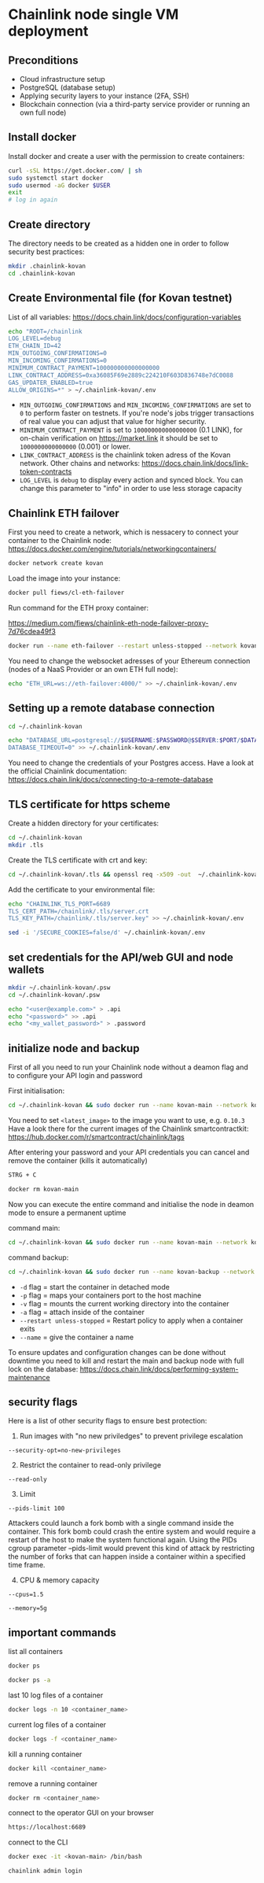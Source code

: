 # Chainlink node single VM deployment
## Preconditions
- Cloud infrastructure setup
- PostgreSQL (database setup)
- Applying security layers to your instance (2FA, SSH)
- Blockchain connection (via a third-party service provider or running an own full node)
## Install docker

Install docker and create a user with the permission to create containers:

```bash
curl -sSL https://get.docker.com/ | sh
sudo systemctl start docker
sudo usermod -aG docker $USER
exit
# log in again
```
## Create directory
The directory needs to be created as a hidden one in order to follow security best practices:

```bash
mkdir .chainlink-kovan
cd .chainlink-kovan
```

## Create Environmental file (for Kovan testnet)
List of all variables: https://docs.chain.link/docs/configuration-variables
```bash
echo "ROOT=/chainlink
LOG_LEVEL=debug
ETH_CHAIN_ID=42
MIN_OUTGOING_CONFIRMATIONS=0
MIN_INCOMING_CONFIRMATIONS=0
MINIMUM_CONTRACT_PAYMENT=100000000000000000
LINK_CONTRACT_ADDRESS=0xa36085F69e2889c224210F603D836748e7dC0088
GAS_UPDATER_ENABLED=true
ALLOW_ORIGINS=*" > ~/.chainlink-kovan/.env
````
- `MIN_OUTGOING_CONFIRMATIONS` and `MIN_INCOMING_CONFIRMATIONS` are set to `0` to perform faster on testnets. If you're node's jobs trigger transactions of real value you can adjust that value for higher security.
- `MINIMUM_CONTRACT_PAYMENT` is set to `100000000000000000` (0.1 LINK), for on-chain verification on https://market.link it should be set to `1000000000000000` (0.001) or lower.
- `LINK_CONTRACT_ADDRESS` is the chainlink token adress of the Kovan network. Other chains and networks: https://docs.chain.link/docs/link-token-contracts
- `LOG_LEVEL` is `debug` to display every action and synced block. You can change this parameter to "info" in order to use less storage capacity
## Chainlink ETH failover
First you need to create a network, which is nessacery to connect your container to the Chainlink node:
https://docs.docker.com/engine/tutorials/networkingcontainers/
```bash 
docker network create kovan
```
Load the image into your instance:
```bash
docker pull fiews/cl-eth-failover
```
Run command for the ETH proxy container:

https://medium.com/fiews/chainlink-eth-node-failover-proxy-7d76cdea49f3
```bash
docker run --name eth-failover --restart unless-stopped --network kovan fiews/cl-eth-failover wss://cl-ropsten.fiews.io/v1/myApiKey ws://localhost:8546/
```
You need to change the websocket adresses of your Ethereum connection (nodes of a NaaS Provider or an own ETH full node):
```bash
echo "ETH_URL=ws://eth-failover:4000/" >> ~/.chainlink-kovan/.env
```
## Setting up a remote database connection
```bash
cd ~/.chainlink-kovan
```
```bash
echo "DATABASE_URL=postgresql://$USERNAME:$PASSWORD@$SERVER:$PORT/$DATABASE
DATABASE_TIMEOUT=0" >> ~/.chainlink-kovan/.env
```
You need to change the credentials of your Postgres access. Have a look at the official Chainlink documentation: 
https://docs.chain.link/docs/connecting-to-a-remote-database
## TLS certificate for https scheme
Create a hidden directory for your certificates:
```bash
cd ~/.chainlink-kovan
mkdir .tls
```
Create the TLS certificate with crt and key:
```bash
cd ~/.chainlink-kovan/.tls && openssl req -x509 -out  ~/.chainlink-kovan/.tls/server.crt  -keyout ~/.chainlink-kovan/.tls/server.key -newkey rsa:2048 -nodes -sha256 -days 365 -subj '/CN=localhost' -extensions EXT -config <( printf "[dn]\nCN=localhost\n[req]\ndistinguished_name = dn\n[EXT]\nsubjectAltName=DNS:localhost\nkeyUsage=digitalSignature\nextendedKeyUsage=serverAuth")
```

Add the certificate to your environmental file:
```bash
echo "CHAINLINK_TLS_PORT=6689
TLS_CERT_PATH=/chainlink/.tls/server.crt
TLS_KEY_PATH=/chainlink/.tls/server.key" >> ~/.chainlink-kovan/.env
```
```bash
sed -i '/SECURE_COOKIES=false/d' ~/.chainlink-kovan/.env
```
## set credentials for the API/web GUI and node wallets
```bash
mkdir ~/.chainlink-kovan/.psw
cd ~/.chainlink-kovan/.psw
```
```bash
echo "<user@example.com>" > .api
echo "<password>" >> .api
echo "<my_wallet_password>" > .password
```
## initialize node and backup
First of all you need to run your Chainlink node without a deamon flag and to configure your API login and password

First initialisation:
```bash
cd ~/.chainlink-kovan && sudo docker run --name kovan-main --network kovan -p 6689:6689 -v ~/.chainlink-kovan:/chainlink -it --env-file=.env smartcontract/chainlink:<latest_image> local n
```
You need to set `<latest_image>` to the image you want to use, e.g. `0.10.3` Have a look there for the current images of the Chainlink smartcontractkit: https://hub.docker.com/r/smartcontract/chainlink/tags

After entering your password and your API credentials you can cancel and remove the container (kills it automatically)
```bash
STRG + C
```
```bash
docker rm kovan-main
```
Now you can execute the entire command and initialise the node in deamon mode to ensure a permanent uptime

command main:
```bash
cd ~/.chainlink-kovan && sudo docker run --name kovan-main --network kovan --restart unless-stopped -d -p 6689:6689 -v ~/.chainlink-kovan:/chainlink -it --env-file=.env smartcontract/chainlink:<latest_image> local n -p /chainlink/.psw/.password -a /chainlink/.psw/.api 
```
 
command backup:
 ```bash
cd ~/.chainlink-kovan && sudo docker run --name kovan-backup --network kovan --restart unless-stopped -d -p 6689:6689 -v ~/.chainlink-kovan:/chainlink -it --env-file=.env smartcontract/chainlink:<latest_image> local n -p /chainlink/.psw/.password -a /chainlink/.psw/.api 
 ```
 
 - `-d` flag = start the container in detached mode
 - `-p` flag = maps your containers port to the host machine
 - `-v` flag = mounts the current working directory into the container
 - `-a` flag = attach inside of the container
 - `--restart unless-stopped` = Restart policy to apply when a container exits
 - `--name` = give the container a name
 
 To ensure updates and configuration changes can be done without downtime you need to kill and restart the main and backup node with full lock on the database: https://docs.chain.link/docs/performing-system-maintenance
 ## security flags ##
 Here is a list of other security flags to ensure best protection:
 1) Run images with "no new priviledges" to prevent privilege escalation
 
 `--security-opt=no-new-privileges`
 
2) Restrict the container to read-only privilege

 `--read-only`
 
3) Limit
 
 `--pids-limit 100`
 
 Attackers could launch a fork bomb with a single command inside the container. This fork bomb could crash the entire system and would require a restart of the host to make the system functional again. Using the PIDs cgroup parameter –pids-limit would prevent this kind of attack by restricting the number of forks that can happen inside a container within a specified time frame.

4) CPU & memory capacity 
 
 `--cpus=1.5`

 `--memory=5g`
 
 ## important commands ##
 list all containers
 ```bash
 docker ps
 ```
 ```bash
 docker ps -a
 ```
 last 10 log files of a container
 ```bash
 docker logs -n 10 <container_name>
 ```
 current log files of a container
 ```bash
 docker logs -f <container_name>
 ```
 kill a running container
 ```bash
 docker kill <container_name>
 ```
 remove a running container
 ```bash
 docker rm <container_name>
 ```
 connect to the operator GUI on your browser
 ```bash
 https://localhost:6689
 ```
 connect to the CLI
 ```bash
 docker exec -it <kovan-main> /bin/bash
 ```
 ```bash
 chainlink admin login
 ```
